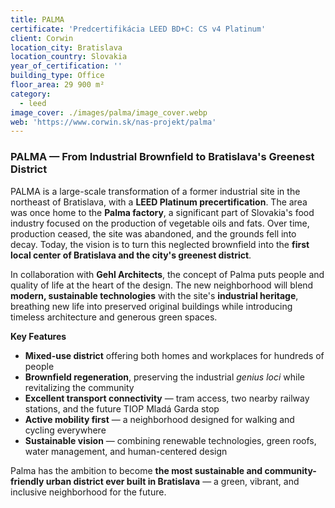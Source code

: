 ```yaml
---
title: PALMA
certificate: 'Predcertifikácia LEED BD+C: CS v4 Platinum'
client: Corwin
location_city: Bratislava
location_country: Slovakia
year_of_certification: ''
building_type: Office
floor_area: 29 900 m²
category:
  - leed
image_cover: ./images/palma/image_cover.webp
web: 'https://www.corwin.sk/nas-projekt/palma'
---
```


### PALMA — From Industrial Brownfield to Bratislava's Greenest District

PALMA is a large-scale transformation of a former industrial site in the northeast of Bratislava, with a **LEED Platinum precertification**. The area was once home to the **Palma factory**, a significant part of Slovakia's food industry focused on the production of vegetable oils and fats. Over time, production ceased, the site was abandoned, and the grounds fell into decay. Today, the vision is to turn this neglected brownfield into the **first local center of Bratislava and the city's greenest district**.

In collaboration with **Gehl Architects**, the concept of Palma puts people and quality of life at the heart of the design. The new neighborhood will blend **modern, sustainable technologies** with the site's **industrial heritage**, breathing new life into preserved original buildings while introducing timeless architecture and generous green spaces.

**Key Features**

- **Mixed-use district** offering both homes and workplaces for hundreds of people
- **Brownfield regeneration**, preserving the industrial _genius loci_ while revitalizing the community
- **Excellent transport connectivity** — tram access, two nearby railway stations, and the future TIOP Mladá Garda stop
- **Active mobility first** — a neighborhood designed for walking and cycling everywhere
- **Sustainable vision** — combining renewable technologies, green roofs, water management, and human-centered design

Palma has the ambition to become **the most sustainable and community-friendly urban district ever built in Bratislava** — a green, vibrant, and inclusive neighborhood for the future.
